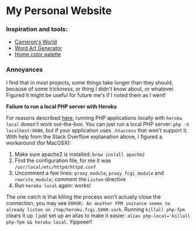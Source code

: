 # My Personal Website

### Inspiration and tools:

- [Cameron's World](https://www.cameronsworld.net/)
- [Word Art Generator](https://makewordart.com/)
- [Home color palette](https://www.pinterest.it/pin/357121445439016927/)


### Annoyances
I find that in most projects, some things take longer than they should, because of some trickiness, or thing I didn't know about, or whatever. Figured it might be useful for future me's if I noted them as I went!

**Failure to run a local PHP server with Heroku**

For reasons described [here](https://stackoverflow.com/questions/36362484/heroku-php-getting-started-doesn-t-run-locally-on-osx/36449401#36449401), running PHP applications locally with `heroku local` doesn't work out-the-box. You can just run a local PHP server: `php -S localhost:8080`, but if your application uses `.htaccess` that won't support it. With help from the Stack Overflow explanation above, I figured a workaround (for MacOSX):

1. Make sure apache2 is installed: `brew install apache2`
2. Find the configuration file, for me it was `/usr/local/etc/httpd/httpd.conf`
3. Uncomment a few lines: `proxy_module`, `proxy_fcgi_module` and `rewrite_module`; comment the `Listen` directive
4. Run `heroku local` again: works!

The one catch is that killing the process won't actually close the connection, you may see `ERROR: An another FPM instance seems to already listen on /tmp/heroku.fcgi.5000.sock`. Running `killall php-fpm` clears it up. I just set up an alias to make it easier: `alias php-local='killall php-fpm && heroku local`. Yippeee!!
